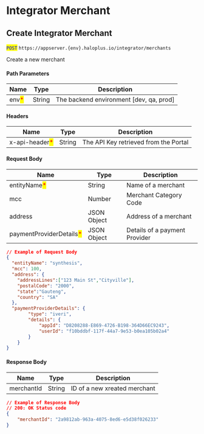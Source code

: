 # Integrator Merchant



## Create Integrator Merchant

<mark style="color:blue;">`POST`</mark> `https://appserver.{env}.haloplus.io/integrator/merchants`

Create a new merchant

#### Path Parameters

| Name                                  | Type   | Description                              |
| ------------------------------------- | ------ | ---------------------------------------- |
| env<mark style="color:red;">\*</mark> | String | The backend environment \[dev, qa, prod] |

#### Headers

| Name                                           | Type   | Description                           |
| ---------------------------------------------- | ------ | ------------------------------------- |
| x-api-header<mark style="color:red;">\*</mark> | String | The API Key retrieved from the Portal |

#### Request Body

| Name                                                     | Type        | Description                   |
| -------------------------------------------------------- | ----------- | ----------------------------- |
| entityName<mark style="color:red;">\*</mark>             | String      | Name of a merchant            |
| mcc                                                      | Number      | Merchant Category Code        |
| address                                                  | JSON Object | Address of a merchant         |
| paymentProviderDetails<mark style="color:red;">\*</mark> | JSON Object | Details of a payment Provider |

```json
// Example of Request Body
{
  "entityName": "synthesis",
  "mcc": 100,
  "address": {
    "addressLines":["123 Main St","Cityville"],
    "postalCode": "2000",
    "state":"Gauteng",
    "country": "SA"
  },
  "paymentProviderDetails": {
        "type": "iveri",
        "details": {
            "appId": "D8208288-E869-4726-B198-364D66EC9243",
            "userId": "f10bddbf-117f-44a7-9e53-b0ea105b02a4"
        }
    }
}
```

#### Response Body

| Name       | Type   | Description                  |
| ---------- | ------ | ---------------------------- |
| merchantId | String | ID of a new xreated merchant |

```json
// Example of Response Body
// 200: OK Status code
{
    "merchantId": "2a9812ab-963a-4075-8ed6-e5d38f026233"
}
```


